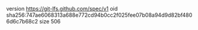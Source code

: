version https://git-lfs.github.com/spec/v1
oid sha256:747ae6068313a688e772cd94b0cc2f025fee07b08a94d9d82bf4806d6c7b68c2
size 506
